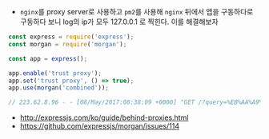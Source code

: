 - `nginx`를 proxy server로 사용하고 `pm2`를 사용해 `nginx` 뒤에서 앱을 구동하다로 구동하다 보니 log의 ip가 모두 127.0.0.1 로 찍힌다. 이를 해결해보자

```javascript
const express = require('express');
const morgan = require('morgan');

const app = express();

app.enable('trust proxy');
app.set('trust proxy', () => true);
app.use(morgan('combined'));

// 223.62.8.96 - - [08/May/2017:08:38:09 +0000] "GET /?query=%EB%AA%A9%EB%8F%99 HTTP/1.0" 200 4577 "-" "okhttp/3.4.1"
```

- http://expressjs.com/ko/guide/behind-proxies.html
- https://github.com/expressjs/morgan/issues/114

